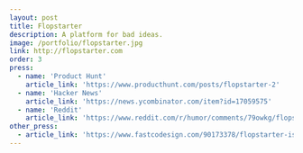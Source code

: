 ```yaml
---
layout: post
title: Flopstarter
description: A platform for bad ideas.
image: /portfolio/flopstarter.jpg
link: http://flopstarter.com
order: 3
press:
  - name: 'Product Hunt'
    article_link: 'https://www.producthunt.com/posts/flopstarter-2'
  - name: 'Hacker News'
    article_link: 'https://news.ycombinator.com/item?id=17059575'
  - name: 'Reddit'
    article_link: 'https://www.reddit.com/r/humor/comments/79owkg/flopstarter_a_platform_for_bad_ideas/'
other_press:
  - article_link: 'https://www.fastcodesign.com/90173378/flopstarter-is-kickstarter-for-really-really-really-bad-ideas'
---
```

